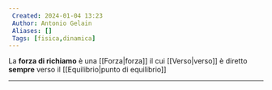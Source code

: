 ```yaml
---
 Created: 2024-01-04 13:23
 Author: Antonio Gelain
 Aliases: []
 Tags: [fisica,dinamica]
---
```


La **forza di richiamo** è una [[Forza|forza]] il cui [[Verso|verso]] è diretto **sempre** verso il [[Equilibrio|punto di equilibrio]]

---

